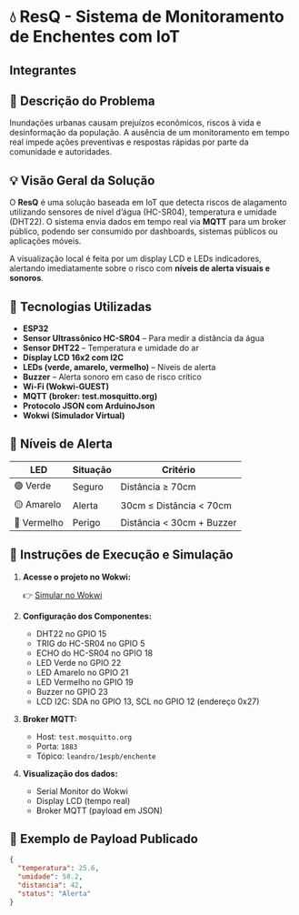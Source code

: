 # 💧 ResQ - Sistema de Monitoramento de Enchentes com IoT

## Integrantes


## 📌 Descrição do Problema

Inundações urbanas causam prejuízos econômicos, riscos à vida e desinformação da população. A ausência de um monitoramento em tempo real impede ações preventivas e respostas rápidas por parte da comunidade e autoridades.

## 💡 Visão Geral da Solução

O **ResQ** é uma solução baseada em IoT que detecta riscos de alagamento utilizando sensores de nível d’água (HC-SR04), temperatura e umidade (DHT22). O sistema envia dados em tempo real via **MQTT** para um broker público, podendo ser consumido por dashboards, sistemas públicos ou aplicações móveis.

A visualização local é feita por um display LCD e LEDs indicadores, alertando imediatamente sobre o risco com **níveis de alerta visuais e sonoros**.

## 🧠 Tecnologias Utilizadas

- **ESP32**  
- **Sensor Ultrassônico HC-SR04** – Para medir a distância da água  
- **Sensor DHT22** – Temperatura e umidade do ar  
- **Display LCD 16x2 com I2C**  
- **LEDs (verde, amarelo, vermelho)** – Níveis de alerta  
- **Buzzer** – Alerta sonoro em caso de risco crítico  
- **Wi-Fi (Wokwi-GUEST)**  
- **MQTT (broker: test.mosquitto.org)**  
- **Protocolo JSON com ArduinoJson**  
- **Wokwi (Simulador Virtual)**

## 🚦 Níveis de Alerta

| LED         | Situação     | Critério                      |
|-------------|--------------|-------------------------------|
| 🟢 Verde     | Seguro       | Distância ≥ 70cm              |
| 🟡 Amarelo   | Alerta       | 30cm ≤ Distância < 70cm       |
| 🔴 Vermelho  | Perigo       | Distância < 30cm + Buzzer     |

## 🧪 Instruções de Execução e Simulação

1. **Acesse o projeto no Wokwi:**

   👉 [Simular no Wokwi](https://wokwi.com/projects/432691845362368513)

2. **Configuração dos Componentes:**

   - DHT22 no GPIO 15  
   - TRIG do HC-SR04 no GPIO 5  
   - ECHO do HC-SR04 no GPIO 18  
   - LED Verde no GPIO 22  
   - LED Amarelo no GPIO 21  
   - LED Vermelho no GPIO 19  
   - Buzzer no GPIO 23  
   - LCD I2C: SDA no GPIO 13, SCL no GPIO 12 (endereço 0x27)

3. **Broker MQTT:**

   - Host: `test.mosquitto.org`  
   - Porta: `1883`  
   - Tópico: `leandro/1espb/enchente`

4. **Visualização dos dados:**

   - Serial Monitor do Wokwi
   - Display LCD (tempo real)
   - Broker MQTT (payload em JSON)

## 🔧 Exemplo de Payload Publicado

```json
{
  "temperatura": 25.6,
  "umidade": 58.2,
  "distancia": 42,
  "status": "Alerta"
}
